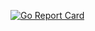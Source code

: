 [![Go Report Card](https://goreportcard.com/badge/github.com/Anima-OS/CoreGraphics)](https://goreportcard.com/report/github.com/Anima-OS/CoreGraphics)
